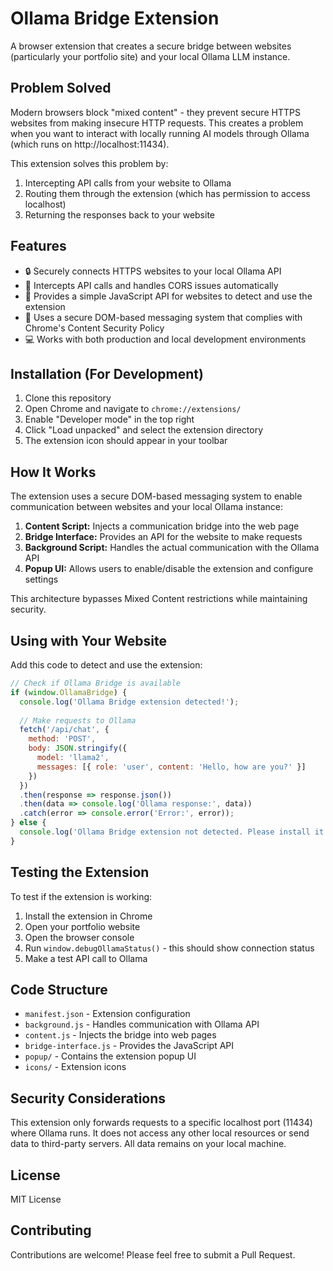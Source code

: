 # Ollama Bridge Extension

A browser extension that creates a secure bridge between websites (particularly your portfolio site) and your local Ollama LLM instance.

## Problem Solved

Modern browsers block "mixed content" - they prevent secure HTTPS websites from making insecure HTTP requests. This creates a problem when you want to interact with locally running AI models through Ollama (which runs on http://localhost:11434).

This extension solves this problem by:
1. Intercepting API calls from your website to Ollama
2. Routing them through the extension (which has permission to access localhost)
3. Returning the responses back to your website

## Features

- 🔒 Securely connects HTTPS websites to your local Ollama API
- 🔄 Intercepts API calls and handles CORS issues automatically
- 🚀 Provides a simple JavaScript API for websites to detect and use the extension
- 🧩 Uses a secure DOM-based messaging system that complies with Chrome's Content Security Policy
- 💻 Works with both production and local development environments

## Installation (For Development)

1. Clone this repository
2. Open Chrome and navigate to `chrome://extensions/`
3. Enable "Developer mode" in the top right
4. Click "Load unpacked" and select the extension directory
5. The extension icon should appear in your toolbar

## How It Works

The extension uses a secure DOM-based messaging system to enable communication between websites and your local Ollama instance:

1. **Content Script:** Injects a communication bridge into the web page
2. **Bridge Interface:** Provides an API for the website to make requests
3. **Background Script:** Handles the actual communication with the Ollama API
4. **Popup UI:** Allows users to enable/disable the extension and configure settings

This architecture bypasses Mixed Content restrictions while maintaining security.

## Using with Your Website

Add this code to detect and use the extension:

```javascript
// Check if Ollama Bridge is available
if (window.OllamaBridge) {
  console.log('Ollama Bridge extension detected!');
  
  // Make requests to Ollama
  fetch('/api/chat', {
    method: 'POST',
    body: JSON.stringify({
      model: 'llama2',
      messages: [{ role: 'user', content: 'Hello, how are you?' }]
    })
  })
  .then(response => response.json())
  .then(data => console.log('Ollama response:', data))
  .catch(error => console.error('Error:', error));
} else {
  console.log('Ollama Bridge extension not detected. Please install it to use Ollama models.');
}
```

## Testing the Extension

To test if the extension is working:

1. Install the extension in Chrome
2. Open your portfolio website
3. Open the browser console
4. Run `window.debugOllamaStatus()` - this should show connection status
5. Make a test API call to Ollama

## Code Structure

- `manifest.json` - Extension configuration
- `background.js` - Handles communication with Ollama API
- `content.js` - Injects the bridge into web pages
- `bridge-interface.js` - Provides the JavaScript API
- `popup/` - Contains the extension popup UI
- `icons/` - Extension icons

## Security Considerations

This extension only forwards requests to a specific localhost port (11434) where Ollama runs. It does not access any other local resources or send data to third-party servers. All data remains on your local machine.

## License

MIT License

## Contributing

Contributions are welcome! Please feel free to submit a Pull Request. 